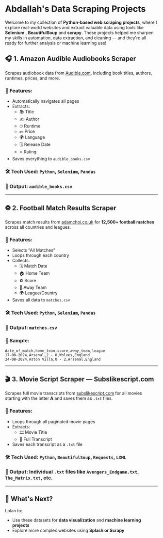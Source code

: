 
#  Abdallah's Data Scraping Projects

Welcome to my collection of **Python-based web scraping projects**, where I explore real-world websites and extract valuable data using tools like **Selenium** , **BeautifulSoup** and **scrapy**. These projects helped me sharpen my skills in automation, data extraction, and cleaning — and they're all ready for further analysis or machine learning use!

## 🎧 1. Amazon Audible Audiobooks Scraper

Scrapes audiobook data from [Audible.com](https://www.audible.com/search), including book titles, authors, runtimes, prices, and more.

### 🔹 Features:
- Automatically navigates all pages
- Extracts:
  - 📚 Title
  - ✍️ Author
  - ⏱ Runtime
  - 💵 Price
  - 🌍 Language
  - 🗓 Release Date
  - ⭐ Rating
- Saves everything to `audible_books.csv`

### 🛠 Tech Used: `Python`, `Selenium`, `Pandas`  
### 📁 Output: `audible_books.csv`

---

## ⚽ 2. Football Match Results Scraper

Scrapes match results from [adamchoi.co.uk](https://www.adamchoi.co.uk/overs/detailed) for **12,500+ football matches** across all countries and leagues.

### 🔹 Features:
- Selects "All Matches"
- Loops through each country
- Collects:
  - 🗓 Match Date
  - 🏠 Home Team
  - ⚽ Score
  - 🛫 Away Team
  - 🌍 League/Country
- Saves all data to `matches.csv`

### 🛠 Tech Used: `Python`, `Selenium`, `Pandas`  
### 📁 Output: `matches.csv`

### 📌 Sample:
```csv
date_of_match,home_team,score,away_team,league
17-08-2024,Arsenal,2 - 0,Wolves,England
24-08-2024,Aston Villa,0 - 2,Arsenal,England
```

---

## 🎬 3. Movie Script Scraper — Subslikescript.com

Scrapes full movie transcripts from [subslikescript.com](https://subslikescript.com) for all movies starting with the letter **A** and saves them as `.txt` files.

### 🔹 Features:
- Loops through all paginated movie pages
- Extracts:
  - 🎞 Movie Title
  - 📜 Full Transcript
- Saves each transcript as a `.txt` file

### 🛠 Tech Used: `Python`, `BeautifulSoup`, `Requests`, `LXML`  
### 📁 Output: Individual `.txt` files like `Avengers_Endgame.txt`, `The_Matrix.txt`, etc.

---

## 🚀 What's Next?

I plan to:
- Use these datasets for **data visualization** and **machine learning projects**
- Explore more complex websites using **Splash or Scrapy**

